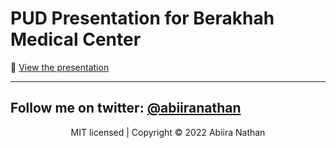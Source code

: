 # PUD Presentation for Berakhah Medical Center

 👀 [View the presentation](https://abiiranathan.github.io/pud-presentation/)

---

## Follow me on twitter: [@abiiranathan](https://twitter.com/abiiranathan)


<div align="center">
  MIT licensed | Copyright © 2022 Abiira Nathan
</div>
